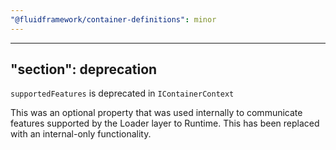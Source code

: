 ```yaml
---
"@fluidframework/container-definitions": minor
---
```

---
"section": deprecation
---

`supportedFeatures` is deprecated in `IContainerContext`

This was an optional property that was used internally to communicate features supported by the Loader layer to Runtime. This has been replaced with an internal-only functionality.

